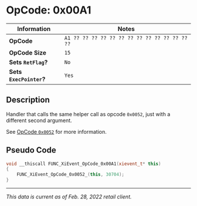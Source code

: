# OpCode: 0x00A1

| Information               | Notes |
|---                        |---    |
| **OpCode**                | `A1 ?? ?? ?? ?? ?? ?? ?? ?? ?? ?? ?? ?? ?? ??` |
| **OpCode Size**           | `15`  |
| **Sets `RetFlag`?**       | `No`  |
| **Sets `ExecPointer`?**   | `Yes` |

## Description

Handler that calls the same helper call as opcode `0x0052`, just with a different second argument.

See [OpCode `0x0052`](OpCodes/0x0052.md) for more information.

## Pseudo Code

```cpp
void __thiscall FUNC_XiEvent_OpCode_0x00A1(xievent_t* this)
{
    FUNC_XiEvent_OpCode_0x0052_(this, 30704);
}
```

---

_This data is current as of Feb. 28, 2022 retail client._
